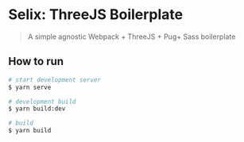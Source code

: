 # Selix: ThreeJS Boilerplate

> A simple agnostic Webpack + ThreeJS + Pug+ Sass boilerplate

## How to run

```sh
# start development server
$ yarn serve

# development build
$ yarn build:dev

# build
$ yarn build
```
